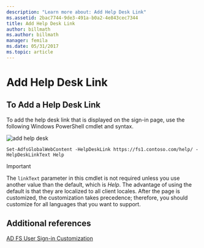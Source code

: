 ```yaml
---
description: "Learn more about: Add Help Desk Link"
ms.assetid: 2bac7744-9de3-491a-b0a2-4e843cec7344
title: Add Help Desk Link
author: billmath
ms.author: billmath
manager: femila
ms.date: 05/31/2017
ms.topic: article
---
```


# Add Help Desk Link


## To Add a Help Desk Link
To add the help desk link that is displayed on the sign\-in page, use the following Windows PowerShell cmdlet and syntax.

![add help desk](media/AD-FS-user-sign-in-customization/ADFS_Blue_Custom2.png)


`Set-AdfsGlobalWebContent -HelpDeskLink https://fs1.contoso.com/help/ -HelpDeskLinkText Help`


> [!IMPORTANT]
> The `linkText` parameter in this cmdlet is not required unless you use another value than the default, which is *Help*. The advantage of using the default is that they are localized to all client locales. After the page is customized, the customization takes precedence; therefore, you should customize for all languages that you want to support.


## Additional references
[AD FS User Sign-in Customization](AD-FS-user-sign-in-customization.md)
